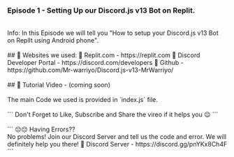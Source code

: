 ### Episode 1 - Setting Up our Discord.js v13 Bot on Replit.
<br>
Info: In this Episode we will tell you "How to setup your Discord.js v13 Bot on ReplIt using Android phone".
<br>
<br>
## 🔗 Websites we used:
🔗 Replit.com - https://replit.com
🔗 Discord Developer Portal - https://discord.com/developers
🔗 Github - https://github.com/Mr-warriyo/Discord.js-v13-MrWarriyo/
<br>
<br>
## 🔗 Tutorial Video - (coming soon)
<br>
<br>
The main Code we used is provided in `index.js` file.
<br>
<br>
```
Don't Forget to Like, Subscribe and Share the vireo if it helps you 😉
```
<br>
<br>
```
😔😔 Having Errors??
<br>
No problems! Join our Discord Server and tell us the code and error. We will definitely help you there!
🔗 Discord Server - https://discord.gg/pnYKx8Ch4F
```





